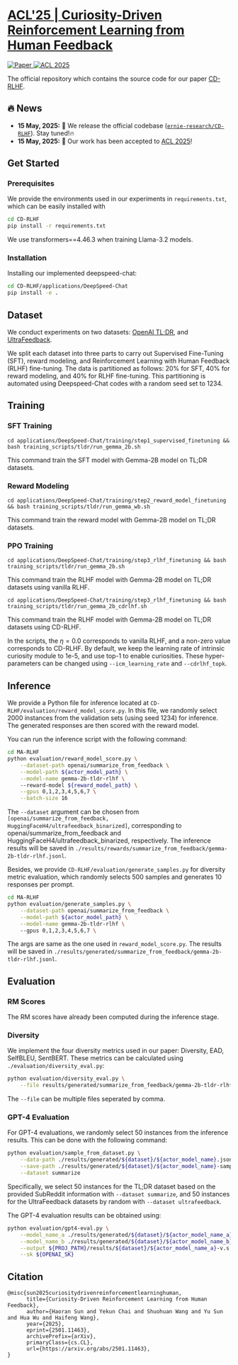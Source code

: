 # [ACL'25 | Curiosity-Driven Reinforcement Learning from Human Feedback](https://arxiv.org/pdf/2501.11463)

  <a href="https://arxiv.org/abs/2501.11463" target="_blank">
      <img alt="Paper" src="https://img.shields.io/badge/📜-Paper-purple" />
   </a>
  <a href="https://2025.aclweb.org/" target="_blank">
      <img alt="ACL 2025" src="https://img.shields.io/badge/Proceedings-ACL2025-red" />
   </a>


The official repository which contains the source code for our paper [CD-RLHF](https://arxiv.org/abs/2501.11463).


## 🔥 News
* **15 May, 2025:** 🎉 We release the official codebase ([`ernie-research/CD-RLHF`](https://github.com/ernie-research/CD-RLHF/)). Stay tuned!🔥
* **15 May, 2025:** 🎉 Our work has been accepted to [ACL 2025](https://2025.aclweb.org/)! 



## Get Started

### Prerequisites

We provide the environments used in our experiments in `requirements.txt`, which can be easily installed with
```bash
cd CD-RLHF
pip install -r requirements.txt
```
We use transformers==4.46.3 when training Llama-3.2 models.

### Installation

Installing our implemented deepspeed-chat:
```bash
cd CD-RLHF/applications/DeepSpeed-Chat
pip install -e .
```

## Dataset

We conduct experiments on two datasets: [OpenAI TL;DR](https://huggingface.co/datasets/openai/summarize_from_feedback), and [UltraFeedback](https://huggingface.co/datasets/HuggingFaceH4/ultrafeedback_binarized). 

We split each dataset into three parts to carry out Supervised Fine-Tuning (SFT), reward modeling, and Reinforcement Learning with Human Feedback (RLHF) fine-tuning. The data is partitioned as follows: 20% for SFT, 40% for reward modeling, and 40% for RLHF fine-tuning. This partitioning is automated using Deepspeed-Chat codes with a random seed set to 1234.

## Training 

### SFT Training

```shell
cd applications/DeepSpeed-Chat/training/step1_supervised_finetuning && bash training_scripts/tldr/run_gemma_2b.sh
```
This command train the SFT model with Gemma-2B model on TL;DR datasets.

### Reward Modeling

```shell
cd applications/DeepSpeed-Chat/training/step2_reward_model_finetuning && bash training_scripts/tldr/run_gemma_wb.sh
```
This command train the reward model with Gemma-2B model on TL;DR datasets.

### PPO Training

```shell
cd applications/DeepSpeed-Chat/training/step3_rlhf_finetuning && bash training_scripts/tldr/run_gemma_2b.sh
```
This command train the RLHF model with Gemma-2B model on TL;DR datasets using vanilla RLHF.

```shell
cd applications/DeepSpeed-Chat/training/step3_rlhf_finetuning && bash training_scripts/tldr/run_gemma_2b_cdrlhf.sh
```
This command train the RLHF model with Gemma-2B model on TL;DR datasets using CD-RLHF.

In the scripts, the $\eta=0.0$ corresponds to vanilla RLHF, and a non-zero value corresponds to CD-RLHF. By default, we keep the learning rate of intrinsic curiosity module to 1e-5, and use top-1 to enable curiosities. These hyper-parameters can be changed using `--icm_learning_rate` and `--cdrlhf_topk`.

## Inference

We provide a Python file for inference located at `CD-RLHF/evaluation/reward_model_score.py`. In this file, we randomly select 2000 instances from the validation sets (using seed 1234) for inference. The generated responses are then scored with the reward model.

You can run the inference script with the following command:
```bash
cd MA-RLHF
python evaluation/reward_model_score.py \
    --dataset-path openai/summarize_from_feedback \
    --model-path ${actor_model_path} \
    --model-name gemma-2b-tldr-rlhf \ 
    --reward-model ${reward_model_path} \
    --gpus 0,1,2,3,4,5,6,7 \
    --batch-size 16
```
The `--dataset` argument can be chosen from `[openai/summarize_from_feedback, HuggingFaceH4/ultrafeedback_binarized]`, corresponding to openai/summarize_from_feedback and HuggingFaceH4/ultrafeedback_binarized, respectively. The inference results will be saved in `./results/rewards/summarize_from_feedback/gemma-2b-tldr-rlhf.jsonl`.

Besides, we provide `CD-RLHF/evaluation/generate_samples.py` for diversity metric evaluation, which randomly selects 500 samples and generates 10 responses per prompt.
```bash
cd MA-RLHF
python evaluation/generate_samples.py \
    --dataset-path openai/summarize_from_feedback \
    --model-path ${actor_model_path} \
    --model-name gemma-2b-tldr-rlhf \ 
    --gpus 0,1,2,3,4,5,6,7 \
```
The args are same as the one used in `reward_model_score.py`. The results will be saved in `./results/generated/summarize_from_feedback/gemma-2b-tldr-rlhf.jsonl`.

## Evaluation

### RM Scores

The RM scores have already been computed during the inference stage.

### Diversity

We implement the four diversity metrics used in our paper: Diversity, EAD, SelfBLEU, SentBERT. These metrics can be calculated using `./evaluation/diversity_eval.py`:
```bash
python evaluation/diversity_eval.py \
    --file results/generated/summarize_from_feedback/gemma-2b-tldr-rlhf.jsonl,results/generated/summarize_from_feedback/gemma-2b-tldr-cdrlhf.jsonl
```
The `--file` can be multiple files seperated by comma.

### GPT-4 Evaluation

For GPT-4 evaluations, we randomly select 50 instances from the inference results. This can be done with the following command:
```bash
python evaluation/sample_from_dataset.py \
    --data-path ./results/generated/${dataset}/${actor_model_name}.jsonl \
    --save-path ./results/generated/${dataset}/${actor_model_name}-sampled.jsonl \
    --dataset summarize
```
Specifically, we select 50 instances for the TL;DR dataset based on the provided SubReddit information with `--dataset summarize`, and 50 instances for the UltraFeedback datasets by random with `--dataset ultrafeedback`.

The GPT-4 evaluation results can be obtained using:
```bash
python evaluation/gpt4-eval.py \
    --model_name_a ./results/generated/${dataset}/${actor_model_name_a}-sampled.jsonl \
    --model_name_b ./results/generated/${dataset}/${actor_model_name_b}-sampled.jsonl \
    --output ${PROJ_PATH}/results/${dataset}/${actor_model_name_a}-v.s.-${actor_model_name_b}.jsonl \
    --sk ${OPENAI_SK}
```

## Citation
```
@misc{sun2025curiositydrivenreinforcementlearninghuman,
      title={Curiosity-Driven Reinforcement Learning from Human Feedback}, 
      author={Haoran Sun and Yekun Chai and Shuohuan Wang and Yu Sun and Hua Wu and Haifeng Wang},
      year={2025},
      eprint={2501.11463},
      archivePrefix={arXiv},
      primaryClass={cs.CL},
      url={https://arxiv.org/abs/2501.11463}, 
}
```
